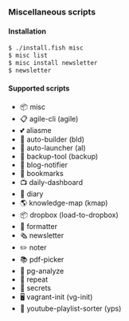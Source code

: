 ### Miscellaneous scripts

#### Installation

```bash
$ ./install.fish misc
$ misc list
$ misc install newsletter
$ newsletter
```

#### Supported scripts

- 📦 misc
- 📋 agile-cli (agile)
- 💕 aliasme
- 👷 auto-builder (bld)
- 🤖 auto-launcher (al)
- 🧰 backup-tool (backup)
- 👀 blog-notifier
- 🔖 bookmarks
- 📺 daily-dashboard
- 📆 diary
- 🌎 knowledge-map (kmap)
- 📦 dropbox (load-to-dropbox)
- 🎀 formatter
- 🗞️  newsletter
- ✏️  noter
- 📚 pdf-picker
- 💾 pg-analyze
- 🔁 repeat
- 🔐 secrets
- 🖥️  vagrant-init (vg-init)
- 🎦 youtube-playlist-sorter (yps)

